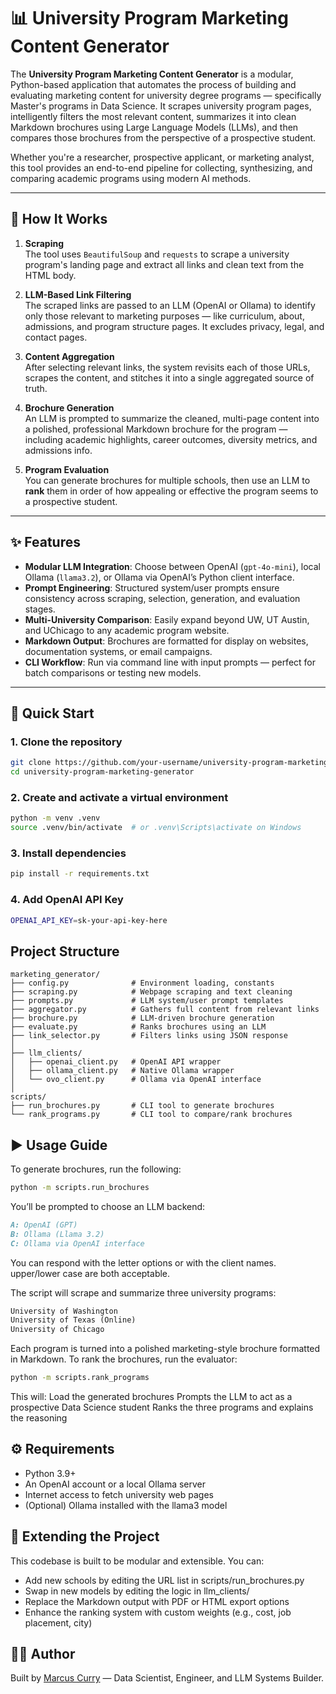 # 📊 University Program Marketing Content Generator

The **University Program Marketing Content Generator** is a modular, Python-based application that automates the process of building and evaluating marketing content for university degree programs — specifically Master's programs in Data Science. It scrapes university program pages, intelligently filters the most relevant content, summarizes it into clean Markdown brochures using Large Language Models (LLMs), and then compares those brochures from the perspective of a prospective student.

Whether you're a researcher, prospective applicant, or marketing analyst, this tool provides an end-to-end pipeline for collecting, synthesizing, and comparing academic programs using modern AI methods.

---

## 🔧 How It Works

1. **Scraping**  
   The tool uses `BeautifulSoup` and `requests` to scrape a university program's landing page and extract all links and clean text from the HTML body.

2. **LLM-Based Link Filtering**  
   The scraped links are passed to an LLM (OpenAI or Ollama) to identify only those relevant to marketing purposes — like curriculum, about, admissions, and program structure pages. It excludes privacy, legal, and contact pages.

3. **Content Aggregation**  
   After selecting relevant links, the system revisits each of those URLs, scrapes the content, and stitches it into a single aggregated source of truth.

4. **Brochure Generation**  
   An LLM is prompted to summarize the cleaned, multi-page content into a polished, professional Markdown brochure for the program — including academic highlights, career outcomes, diversity metrics, and admissions info.

5. **Program Evaluation**  
   You can generate brochures for multiple schools, then use an LLM to **rank** them in order of how appealing or effective the program seems to a prospective student.

---

## ✨ Features

- **Modular LLM Integration**: Choose between OpenAI (`gpt-4o-mini`), local Ollama (`llama3.2`), or Ollama via OpenAI’s Python client interface.
- **Prompt Engineering**: Structured system/user prompts ensure consistency across scraping, selection, generation, and evaluation stages.
- **Multi-University Comparison**: Easily expand beyond UW, UT Austin, and UChicago to any academic program website.
- **Markdown Output**: Brochures are formatted for display on websites, documentation systems, or email campaigns.
- **CLI Workflow**: Run via command line with input prompts — perfect for batch comparisons or testing new models.

---

## 🚀 Quick Start

### 1. Clone the repository

```bash
git clone https://github.com/your-username/university-program-marketing-generator.git
cd university-program-marketing-generator
```

### 2. Create and activate a virtual environment
```bash
python -m venv .venv
source .venv/bin/activate  # or .venv\Scripts\activate on Windows
```

### 3. Install dependencies
```bash
pip install -r requirements.txt
```

### 4. Add OpenAI API Key
```bash
OPENAI_API_KEY=sk-your-api-key-here
```

## Project Structure
```pgsql
marketing_generator/
├── config.py              # Environment loading, constants
├── scraping.py            # Webpage scraping and text cleaning
├── prompts.py             # LLM system/user prompt templates
├── aggregator.py          # Gathers full content from relevant links
├── brochure.py            # LLM-driven brochure generation
├── evaluate.py            # Ranks brochures using an LLM
├── link_selector.py       # Filters links using JSON response
│
├── llm_clients/
│   ├── openai_client.py   # OpenAI API wrapper
│   ├── ollama_client.py   # Native Ollama wrapper
│   └── ovo_client.py      # Ollama via OpenAI interface
│
scripts/
├── run_brochures.py       # CLI tool to generate brochures
└── rank_programs.py       # CLI tool to compare/rank brochures
```

## ▶️ Usage Guide

To generate brochures, run the following:

```bash
python -m scripts.run_brochures
```
You’ll be prompted to choose an LLM backend:
```md
A: OpenAI (GPT)
B: Ollama (Llama 3.2)
C: Ollama via OpenAI interface
```
You can respond with the letter options or with the client names. upper/lower case are both acceptable.

The script will scrape and summarize three university programs:
```md
University of Washington
University of Texas (Online)
University of Chicago
```
Each program is turned into a polished marketing-style brochure formatted in Markdown.
To rank the brochures, run the evaluator:
```bash
python -m scripts.rank_programs
```
This will:
Load the generated brochures
Prompts the LLM to act as a prospective Data Science student
Ranks the three programs and explains the reasoning

## ⚙️ Requirements
- Python 3.9+
- An OpenAI account or a local Ollama server
- Internet access to fetch university web pages
- (Optional) Ollama installed with the llama3 model

## 🧩 Extending the Project
This codebase is built to be modular and extensible. You can:
- Add new schools by editing the URL list in scripts/run_brochures.py
- Swap in new models by editing the logic in llm_clients/
- Replace the Markdown output with PDF or HTML export options
- Enhance the ranking system with custom weights (e.g., cost, job placement, city)

## 👨‍💻 Author
Built by [Marcus Curry](https://www.linkedin.com/in/currymarcus/) — Data Scientist, Engineer, and LLM Systems Builder.


